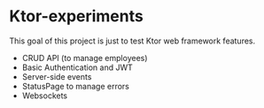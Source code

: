 # Ktor-experiments 

This goal of this project is just to test Ktor web framework features. 
 
- CRUD API (to manage employees)
- Basic Authentication and JWT 
- Server-side events 
- StatusPage to manage errors 
- Websockets 